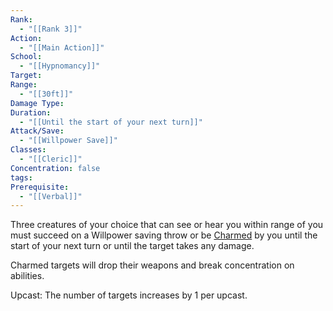```yaml
---
Rank:
  - "[[Rank 3]]"
Action:
  - "[[Main Action]]"
School:
  - "[[Hypnomancy]]"
Target: 
Range:
  - "[[30ft]]"
Damage Type: 
Duration:
  - "[[Until the start of your next turn]]"
Attack/Save:
  - "[[Willpower Save]]"
Classes:
  - "[[Cleric]]"
Concentration: false
tags: 
Prerequisite:
  - "[[Verbal]]"
---
```

Three creatures of your choice that can see or hear you within range of you must succeed on a Willpower saving throw or be [Charmed](https://www.notion.so/Charmed-0db31730a0a240e1af8915e168283ee0?pvs=21) by you until the start of your next turn or until the target takes any damage.

Charmed targets will drop their weapons and break concentration on abilities.

Upcast: The number of targets increases by 1 per upcast.